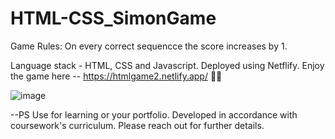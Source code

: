 # HTML-CSS_SimonGame
Game Rules:
On every correct sequencce the score increases by 1. 

Language stack - HTML, CSS and Javascript.
Deployed using Netflify. 
Enjoy the game here -- https://htmlgame2.netlify.app/ 🎉🎉


![image](https://github.com/dvishal192/HTML-CSS_SimonGame/assets/118332569/2343b3ad-5386-41c1-90e6-f4d5c74d044d)



--PS Use for learning or your portfolio. Developed in accordance with coursework's curriculum. Please reach out for further details.

